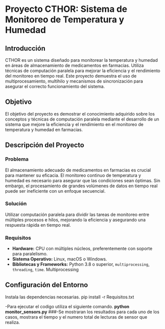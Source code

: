# Proyecto CTHOR: Sistema de Monitoreo de Temperatura y Humedad

## Introducción

CTHOR es un sistema diseñado para monitorear la temperatura y humedad en áreas de almacenamiento de medicamentos en farmacias. Utiliza técnicas de computación paralela para mejorar la eficiencia y el rendimiento del monitoreo en tiempo real. Este proyecto demuestra el uso de multiprocesamiento, multihilo y mecanismos de sincronización para asegurar el correcto funcionamiento del sistema.

## Objetivo

El objetivo del proyecto es demostrar el conocimiento adquirido sobre los conceptos y técnicas de computación paralela mediante el desarrollo de un sistema que mejore la eficiencia y el rendimiento en el monitoreo de temperatura y humedad en farmacias.

## Descripción del Proyecto

### Problema

El almacenamiento adecuado de medicamentos en farmacias es crucial para mantener su eficacia. El monitoreo continuo de temperatura y humedad es necesario para asegurar que las condiciones sean óptimas. Sin embargo, el procesamiento de grandes volúmenes de datos en tiempo real puede ser ineficiente con un enfoque secuencial.

### Solución

Utilizar computación paralela para dividir las tareas de monitoreo entre múltiples procesos e hilos, mejorando la eficiencia y asegurando una respuesta rápida en tiempo real.



### Requisitos

- **Hardware:** CPU con múltiples núcleos, preferentemente con soporte para paralelismo.
- **Sistema Operativo:** Linux, macOS o Windows.
- **Bibliotecas y Frameworks:** Python 3.8 o superior, `multiprocessing`, `threading`, `time`.
 Multiprocessing
## Configuración del Entorno
Instala las dependencias necesarias.
pip install -r Requisitos.txt

-Para ejecutar el codigo utiliza el siguiente comando.
**python monitor_sensors.py**
  ###-Se mostraran los resultados para cada uno de los casos, mostrara el tiempo y el numero total de lecturas de sensor que realiza.


